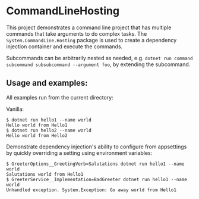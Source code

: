 # CommandLineHosting

This project demonstrates a command line project that has multiple commands that take arguments to do complex tasks.
The `System.CommandLine.Hosting` package is used to create a dependency injection container and execute the commands.

Subcommands can be arbitrarily nested as needed, e.g. `dotnet run command subcommand subsubcommand --argument foo`, by extending the subcommand.

## Usage and examples:

All examples run from the current directory:

Vanilla:
```
$ dotnet run hello1 --name world
Hello world from Hello1
$ dotnet run hello2 --name world
Hello world from Hello2
```

Demonstrate dependency injection's ability to configure from appsettings by quickly overriding a setting using environment variables:
```
$ GreeterOptions__GreetingVerb=Salutations dotnet run hello1 --name world
Salutations world from Hello1
$ GreeterService__Implementation=BadGreeter dotnet run hello1 --name world
Unhandled exception. System.Exception: Go away world from Hello1
```
